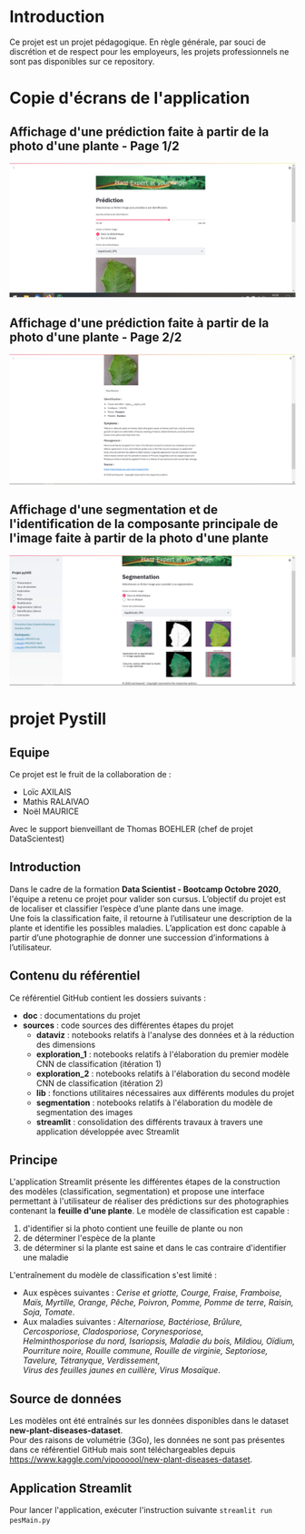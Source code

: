 # Introduction

Ce projet est un projet pédagogique. En règle générale, par souci de discrétion et de respect pour les employeurs, les projets professionnels ne sont pas disponibles sur ce repository.

# Copie d'écrans de l'application 

## Affichage d'une prédiction faite à partir de la photo d'une plante - Page 1/2

<img src="doc/demo/prediction_1_2.png" />

## Affichage d'une prédiction faite à partir de la photo d'une plante - Page 2/2

<img src="doc/demo/prediction_2_2.png" />

## Affichage d'une segmentation et de l'identification de la composante principale de l'image faite à partir de la photo d'une plante

<img src="doc/demo/segmentation_bounding_box.png " />


# projet Pystill

## Equipe
Ce projet est le fruit de la collaboration de :
  * Loïc AXILAIS  
  * Mathis RALAIVAO  
  * Noël MAURICE  

Avec le support bienveillant de Thomas BOEHLER (chef de projet DataScientest)

## Introduction
Dans le cadre de la formation **Data Scientist - Bootcamp Octobre 2020**, l'équipe a retenu ce projet pour valider son cursus. L’objectif du projet est de localiser et classifier l’espèce d’une plante dans une image.     
Une fois la classification faite, il retourne à l’utilisateur une description de la plante et identifie les possibles maladies. L’application est donc capable à partir d’une photographie de donner une succession d’informations à l’utilisateur.

## Contenu du référentiel
Ce référentiel GitHub contient les dossiers suivants :
  * __doc__ : documentations du projet
  * __sources__ : code sources des différentes étapes du projet
    * __dataviz__ : notebooks relatifs à l'analyse des données et à la réduction des dimensions
    * __exploration_1__ : notebooks relatifs à l'élaboration du premier modèle CNN de classification (itération 1)
    * __exploration_2__ : notebooks relatifs à l'élaboration du second modèle CNN de classification (itération 2)
    * __lib__ : fonctions utilitaires nécessaires aux différents modules du projet
    * __segmentation__ : notebooks relatifs à l'élaboration du modèle de segmentation des images
    * __streamlit__ : consolidation des différents travaux à travers une application développée avec Streamlit

## Principe
L'application Streamlit présente les différentes étapes de la construction des modèles (classification, segmentation) et propose une interface permettant à l'utilisateur de réaliser des prédictions sur des photographies contenant la **feuille d'une plante**.
Le modèle de classification est capable :
  1. d'identifier si la photo contient une feuille de plante ou non
  2. de déterminer l'espèce de la plante
  3. de déterminer si la plante est saine et dans le cas contraire d'identifier une maladie

L'entraînement du modèle de classification s'est limité :
  * Aux espèces suivantes : *Cerise et griotte, Courge, Fraise, Framboise, Maïs, Myrtille, Orange, Pêche, Poivron, Pomme, Pomme de terre, Raisin, Soja, Tomate*.
  * Aux maladies suivantes : *Alternariose, Bactériose, Brûlure, Cercosporiose, Cladosporiose, Corynesporiose, Helminthosporiose du nord, Isariopsis, Maladie du bois, Mildiou, Oïdium, Pourriture noire, Rouille commune, Rouille de virginie, Septoriose, Tavelure, Tétranyque, Verdissement, Virus des feuilles jaunes en cuillère, Virus Mosaïque*.

## Source de données
Les modèles ont été entraînés sur les données disponibles dans le dataset **new-plant-diseases-dataset**.  
Pour des raisons de volumétrie (3Go), les données ne sont pas présentes dans ce référentiel GitHub mais sont téléchargeables depuis https://www.kaggle.com/vipoooool/new-plant-diseases-dataset.

## Application Streamlit
Pour lancer l'application, exécuter l'instruction suivante `streamlit run pesMain.py`
